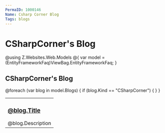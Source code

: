 ```yaml
---
PermaID: 1000146
Name: Csharp Corner Blog
Tags: blogs
---
```


# CSharpCorner's Blog

@using Z.Websites.Web.Models
@{
    var model = (EntityFrameworkFaq)ViewBag.EntityFrameworkFaq;
}

<h2>CSharpCorner's Blog</h2>

<table>
    <tbody>
        @foreach (var blog in model.Blogs)
        {
            if (blog.Kind == "CSharpCorner")
            {
                <tr>
                    <td>
                        <h3><a href="@blog.Url">@blog.Title</a></h3>
                        @blog.Description
                    </td>
                </tr>
            }
        }
    </tbody>
</table>